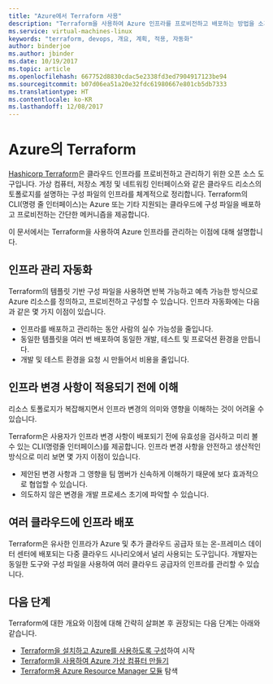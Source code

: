 ```yaml
---
title: "Azure에서 Terraform 사용"
description: "Terraform을 사용하여 Azure 인프라를 프로비전하고 배포하는 방법을 소개합니다."
ms.service: virtual-machines-linux
keywords: "terraform, devops, 개요, 계획, 적용, 자동화"
author: binderjoe
ms.author: jbinder
ms.date: 10/19/2017
ms.topic: article
ms.openlocfilehash: 667752d8830cdac5e2338fd3ed7904917123be94
ms.sourcegitcommit: b07d06ea51a20e32fdc61980667e801cb5db7333
ms.translationtype: HT
ms.contentlocale: ko-KR
ms.lasthandoff: 12/08/2017
---
```

# <a name="terraform-with-azure"></a>Azure의 Terraform

[Hashicorp Terraform](https://www.terraform.io/)은 클라우드 인프라를 프로비전하고 관리하기 위한 오픈 소스 도구입니다. 가상 컴퓨터, 저장소 계정 및 네트워킹 인터페이스와 같은 클라우드 리소스의 토폴로지를 설명하는 구성 파일의 인프라를 체계적으로 정리합니다. Terraform의 CLI(명령 줄 인터페이스)는 Azure 또는 기타 지원되는 클라우드에 구성 파일을 배포하고 프로비전하는 간단한 메커니즘을 제공합니다.

이 문서에서는 Terraform을 사용하여 Azure 인프라를 관리하는 이점에 대해 설명합니다.

## <a name="automate-infrastructure-management"></a>인프라 관리 자동화

Terraform의 템플릿 기반 구성 파일을 사용하면 반복 가능하고 예측 가능한 방식으로 Azure 리소스를 정의하고, 프로비전하고 구성할 수 있습니다. 인프라 자동화에는 다음과 같은 몇 가지 이점이 있습니다.

- 인프라를 배포하고 관리하는 동안 사람의 실수 가능성을 줄입니다.
- 동일한 템플릿을 여러 번 배포하여 동일한 개발, 테스트 및 프로덕션 환경을 만듭니다.
- 개발 및 테스트 환경을 요청 시 만들어서 비용을 줄입니다.

## <a name="understand-infrastructure-changes-before-they-are-applied"></a>인프라 변경 사항이 적용되기 전에 이해 

리소스 토폴로지가 복잡해지면서 인프라 변경의 의미와 영향을 이해하는 것이 어려울 수 있습니다.

Terraform은 사용자가 인프라 변경 사항이 배포되기 전에 유효성을 검사하고 미리 볼 수 있는 CLI(명령줄 인터페이스)를 제공합니다. 인프라 변경 사항을 안전하고 생산적인 방식으로 미리 보면 몇 가지 이점이 있습니다.
- 제안된 변경 사항과 그 영향을 팀 멤버가 신속하게 이해하기 때문에 보다 효과적으로 협업할 수 있습니다.
- 의도하지 않은 변경을 개발 프로세스 초기에 파악할 수 있습니다.


## <a name="deploy-infrastructure-to-multiple-clouds"></a>여러 클라우드에 인프라 배포

Terraform은 유사한 인프라가 Azure 및 추가 클라우드 공급자 또는 온-프레미스 데이터 센터에 배포되는 다중 클라우드 시나리오에서 널리 사용되는 도구입니다. 개발자는 동일한 도구와 구성 파일을 사용하여 여러 클라우드 공급자의 인프라를 관리할 수 있습니다.

## <a name="next-steps"></a>다음 단계

Terraform에 대한 개요와 이점에 대해 간략히 살펴본 후 권장되는 다음 단계는 아래와 같습니다.

- [Terraform을 설치하고 Azure를 사용하도록 구성](https://docs.microsoft.com/azure/virtual-machines/linux/terraform-install-configure)하여 시작
- [Terraform을 사용하여 Azure 가상 컴퓨터 만들기](https://docs.microsoft.com/azure/virtual-machines/linux/terraform-create-complete-vm)
- [Terraform용 Azure Resource Manager 모듈](https://www.terraform.io/docs/providers/azurerm/) 탐색 
